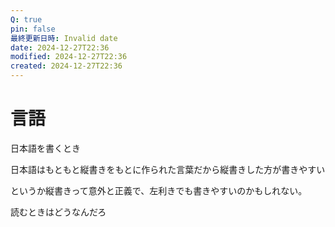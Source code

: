 ```yaml
---
Q: true
pin: false
最終更新日時: Invalid date
date: 2024-12-27T22:36
modified: 2024-12-27T22:36
created: 2024-12-27T22:36
---
```

# 言語

日本語を書くとき

日本語はもともと縦書きをもとに作られた言葉だから縦書きした方が書きやすい

というか縦書きって意外と正義で、左利きでも書きやすいのかもしれない。

読むときはどうなんだろ